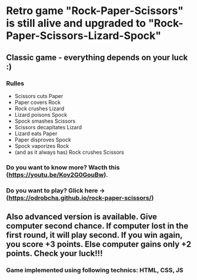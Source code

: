 # Retro game "Rock-Paper-Scissors" is still alive and upgraded to "Rock-Paper-Scissors-Lizard-Spock"

## Classic game - everything depends on your luck :)

### Rulles
- Scissors cuts Paper
- Paper covers Rock
- Rock crushes Lizard
- Lizard poisons Spock
- Spock smashes Scissors
- Scissors decapitates Lizard
- Lizard eats Paper
- Paper disproves Spock
- Spock vaporizes Rock
- (and as it always has) Rock crushes Scissors

### Do you want to know more? Wacth this (https://youtu.be/Kov2G0GouBw).
### Do you want to play? Glick here -> (https://odrobcha.github.io/rock-paper-scissors/)

## Also advanced version is available. Give computer second chance. If computer lost in the first round, it will play second. If you win again, you score +3 points. Else computer gains only +2 points. Check your luck!!!
           

### Game implemented using following technics: HTML, CSS, JS
